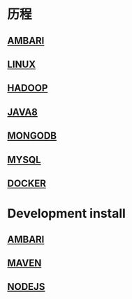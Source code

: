 # 历程

## [AMBARI](./docs/AMBARI.md)
## [LINUX](./docs/LINUX-BASIC.md)
## [HADOOP](./docs/HADOOP.md)
## [JAVA8](./docs/JAVA8.md)
## [MONGODB](./docs/MONGODB.md)
## [MYSQL](./docs/MYSQL.md)
## [DOCKER](./docs/DOCKER.md)

# Development install
## [AMBARI](./docs/development/AMBARI-INSTALL.md)
## [MAVEN](./docs/development/MAVEN-INSTALL.md)
## [NODEJS](./docs/development/NODEJS-INSTALL.md)
